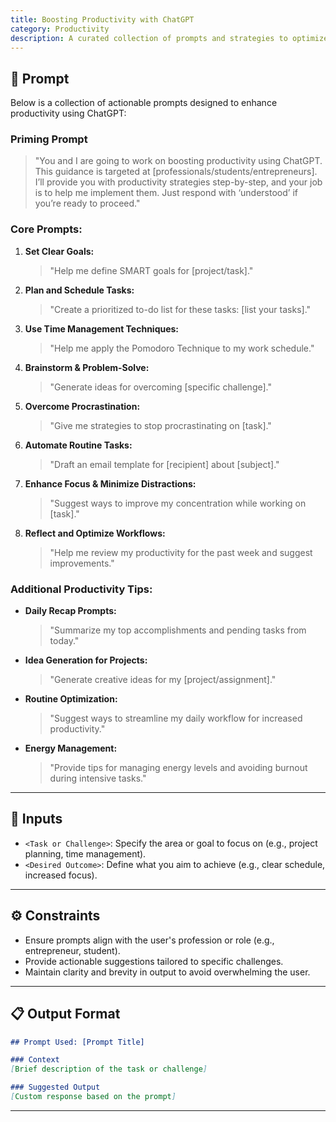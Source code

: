 ```yaml
---
title: Boosting Productivity with ChatGPT
category: Productivity
description: A curated collection of prompts and strategies to optimize productivity using ChatGPT for professionals, students, and entrepreneurs.
---
```


## 🔧 Prompt

Below is a collection of actionable prompts designed to enhance productivity using ChatGPT:

### Priming Prompt
> "You and I are going to work on boosting productivity using ChatGPT. This guidance is targeted at [professionals/students/entrepreneurs]. I’ll provide you with productivity strategies step-by-step, and your job is to help me implement them. Just respond with ‘understood’ if you’re ready to proceed."

### Core Prompts:
1. **Set Clear Goals:**  
   > "Help me define SMART goals for [project/task]."

2. **Plan and Schedule Tasks:**  
   > "Create a prioritized to-do list for these tasks: [list your tasks]."

3. **Use Time Management Techniques:**  
   > "Help me apply the Pomodoro Technique to my work schedule."

4. **Brainstorm & Problem-Solve:**  
   > "Generate ideas for overcoming [specific challenge]."

5. **Overcome Procrastination:**  
   > "Give me strategies to stop procrastinating on [task]."

6. **Automate Routine Tasks:**  
   > "Draft an email template for [recipient] about [subject]."

7. **Enhance Focus & Minimize Distractions:**  
   > "Suggest ways to improve my concentration while working on [task]."

8. **Reflect and Optimize Workflows:**  
   > "Help me review my productivity for the past week and suggest improvements."

### Additional Productivity Tips:
- **Daily Recap Prompts:**  
   > "Summarize my top accomplishments and pending tasks from today."

- **Idea Generation for Projects:**  
   > "Generate creative ideas for my [project/assignment]."

- **Routine Optimization:**  
   > "Suggest ways to streamline my daily workflow for increased productivity."

- **Energy Management:**  
   > "Provide tips for managing energy levels and avoiding burnout during intensive tasks."

---

## 🧩 Inputs

- `<Task or Challenge>`: Specify the area or goal to focus on (e.g., project planning, time management).
- `<Desired Outcome>`: Define what you aim to achieve (e.g., clear schedule, increased focus).

---

## ⚙️ Constraints

- Ensure prompts align with the user's profession or role (e.g., entrepreneur, student).
- Provide actionable suggestions tailored to specific challenges.
- Maintain clarity and brevity in output to avoid overwhelming the user.

---

## 📋 Output Format

```markdown
## Prompt Used: [Prompt Title]

### Context
[Brief description of the task or challenge]

### Suggested Output
[Custom response based on the prompt]
```

---